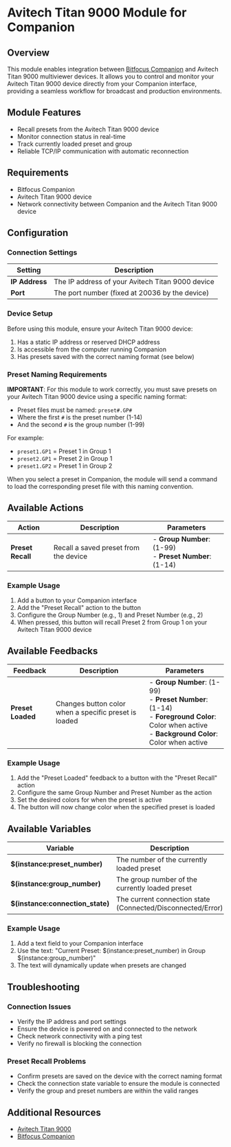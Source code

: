 # Avitech Titan 9000 Module for Companion

## Overview

This module enables integration between [Bitfocus Companion](https://bitfocus.io/companion/) and Avitech Titan 9000 multiviewer devices. It allows you to control and monitor your Avitech Titan 9000 device directly from your Companion interface, providing a seamless workflow for broadcast and production environments.

## Module Features

- Recall presets from the Avitech Titan 9000 device
- Monitor connection status in real-time
- Track currently loaded preset and group
- Reliable TCP/IP communication with automatic reconnection

## Requirements

- Bitfocus Companion
- Avitech Titan 9000 device
- Network connectivity between Companion and the Avitech Titan 9000 device

## Configuration

### Connection Settings

| Setting | Description |
| --- | --- |
| **IP Address** | The IP address of your Avitech Titan 9000 device |
| **Port** | The port number (fixed at 20036 by the device) |

### Device Setup

Before using this module, ensure your Avitech Titan 9000 device:

1. Has a static IP address or reserved DHCP address
2. Is accessible from the computer running Companion
3. Has presets saved with the correct naming format (see below)

### Preset Naming Requirements

**IMPORTANT**: For this module to work correctly, you must save presets on your Avitech Titan 9000 device using a specific naming format:

- Preset files must be named: `preset#.GP#`
- Where the first `#` is the preset number (1-14)
- And the second `#` is the group number (1-99)

For example:
- `preset1.GP1` = Preset 1 in Group 1
- `preset2.GP1` = Preset 2 in Group 1
- `preset1.GP2` = Preset 1 in Group 2

When you select a preset in Companion, the module will send a command to load the corresponding preset file with this naming convention.

## Available Actions

| Action | Description | Parameters |
| --- | --- | --- |
| **Preset Recall** | Recall a saved preset from the device | - **Group Number**: (1-99)<br>- **Preset Number**: (1-14) |

### Example Usage

1. Add a button to your Companion interface
2. Add the "Preset Recall" action to the button
3. Configure the Group Number (e.g., 1) and Preset Number (e.g., 2)
4. When pressed, this button will recall Preset 2 from Group 1 on your Avitech Titan 9000 device

## Available Feedbacks

| Feedback | Description | Parameters |
| --- | --- | --- |
| **Preset Loaded** | Changes button color when a specific preset is loaded | - **Group Number**: (1-99)<br>- **Preset Number**: (1-14)<br>- **Foreground Color**: Color when active<br>- **Background Color**: Color when active |

### Example Usage

1. Add the "Preset Loaded" feedback to a button with the "Preset Recall" action
2. Configure the same Group Number and Preset Number as the action
3. Set the desired colors for when the preset is active
4. The button will now change color when the specified preset is loaded

## Available Variables

| Variable | Description |
| --- | --- |
| **$(instance:preset_number)** | The number of the currently loaded preset |
| **$(instance:group_number)** | The group number of the currently loaded preset |
| **$(instance:connection_state)** | The current connection state (Connected/Disconnected/Error) |

### Example Usage

1. Add a text field to your Companion interface
2. Use the text: "Current Preset: $(instance:preset_number) in Group $(instance:group_number)"
3. The text will dynamically update when presets are changed

## Troubleshooting

### Connection Issues

- Verify the IP address and port settings
- Ensure the device is powered on and connected to the network
- Check network connectivity with a ping test
- Verify no firewall is blocking the connection

### Preset Recall Problems

- Confirm presets are saved on the device with the correct naming format
- Check the connection state variable to ensure the module is connected
- Verify the group and preset numbers are within the valid ranges

## Additional Resources

- [Avitech Titan 9000](https://www.avitechvideo.com/products/titan-9000)
- [Bitfocus Companion](https://bitfocus.io/companion/)
